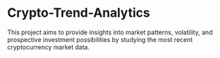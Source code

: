 # Crypto-Trend-Analytics
This project aims to provide insights into market patterns, volatility, and prospective investment possibilities by studying the most recent cryptocurrency market data.
